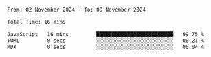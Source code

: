 <!--START_SECTION:waka-->

```txt
From: 02 November 2024 - To: 09 November 2024

Total Time: 16 mins

JavaScript   16 mins         █████████████████████████   99.75 %
TOML         0 secs          ░░░░░░░░░░░░░░░░░░░░░░░░░   00.21 %
MDX          0 secs          ░░░░░░░░░░░░░░░░░░░░░░░░░   00.04 %
```

<!--END_SECTION:waka-->